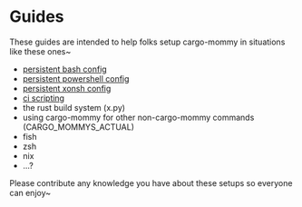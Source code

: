 # Guides

These guides are intended to help folks setup cargo-mommy in situations like these ones~

* [persistent bash config](./bash.md)
* [persistent powershell config](./powershell.md)
* [persistent xonsh config](./xonsh.md)
* [ci scripting](./ci.md)
* the rust build system (x.py)
* using cargo-mommy for other non-cargo-mommy commands (CARGO_MOMMYS_ACTUAL)
* fish
* zsh
* nix
* ...?

Please contribute any knowledge you have about these setups so everyone can enjoy~
